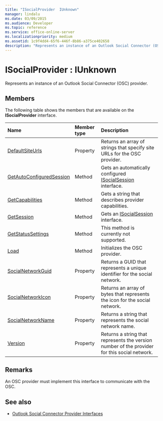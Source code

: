 ```yaml
---
title: "ISocialProvider  IUnknown"
manager: lindalu
ms.date: 03/09/2015
ms.audience: Developer
ms.topic: reference
ms.service: office-online-server
ms.localizationpriority: medium
ms.assetid: 1c9f4dd4-65f6-446f-8b86-a375ce402658
description: "Represents an instance of an Outlook Social Connector (OSC) provider."
---
```


# ISocialProvider : IUnknown

Represents an instance of an Outlook Social Connector (OSC) provider.
  
## Members

The following table shows the members that are available on the **ISocialProvider** interface. 
  
|**Name**|**Member type**|**Description**|
|:-----|:-----|:-----|
|[DefaultSiteUrls](isocialprovider-defaultsiteurls.md) <br/> |Property  <br/> |Returns an array of strings that specify site URLs for the OSC provider. |
|[GetAutoConfiguredSession](isocialprovider-getautoconfiguredsession.md) <br/> |Method  <br/> |Gets an automatically configured [ISocialSession](isocialsessioniunknown.md) interface. |
|[GetCapabilities](isocialprovider-getcapabilities.md) <br/> |Method  <br/> |Gets a string that describes provider capabilities. |
|[GetSession](isocialprovider-getsession.md) <br/> |Method  <br/> |Gets an [ISocialSession](isocialsessioniunknown.md) interface. |
|[GetStatusSettings](isocialprovider-getstatussettings.md) <br/> |Method  <br/> |This method is currently not supported. |
|[Load](isocialprovider-load.md) <br/> |Method  <br/> |Initializes the OSC provider. |
|[SocialNetworkGuid](isocialprovider-socialnetworkguid.md) <br/> |Property  <br/> |Returns a GUID that represents a unique identifier for the social network. |
|[SocialNetworkIcon](isocialprovider-socialnetworkicon.md) <br/> |Property  <br/> |Returns an array of bytes that represents the icon for the social network. |
|[SocialNetworkName](isocialprovider-socialnetworkname.md) <br/> |Property  <br/> |Returns a string that represents the social network name. |
|[Version](isocialprovider-version.md) <br/> |Property  <br/> |Returns a string that represents the version number of the provider for this social network. |
   
## Remarks

An OSC provider must implement this interface to communicate with the OSC.
  
## See also

- [Outlook Social Connector Provider Interfaces](outlook-social-connector-provider-interfaces.md)

